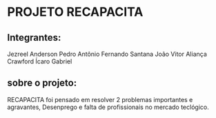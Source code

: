 # PROJETO RECAPACITA
## Integrantes:
Jezreel Anderson
Pedro Antônio
Fernando Santana
João Vitor
Aliança Crawford
Ícaro Gabriel

## sobre o projeto:
RECAPACITA foi pensado em resolver 2 problemas importantes e agravantes,
Desenprego e falta de profissionais no mercado teclógico.

